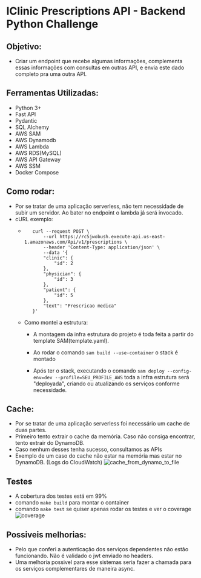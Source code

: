 # IClinic Prescriptions API - Backend Python Challenge

## Objetivo:
  - Criar um endpoint que recebe algumas informações, complementa essas informações com consultas em outras API, e envia este dado completo pra uma outra API.


## Ferramentas Utilizadas:
 - Python 3+
 - Fast API
 - Pydantic
 - SQL Alchemy
 - AWS SAM
 - AWS Dynamodb
 - AWS Lambda
 - AWS RDS(MySQL)
 - AWS API Gateway
 - AWS SSM
 - Docker Compose

## Como rodar:
 - Por se tratar de uma aplicação serverless, não tem necessidade de subir um servidor. Ao bater no endpoint o lambda já será invocado.
 - cURL exemplo:
   - ``` 
        curl --request POST \
            --url https://rc5jwobush.execute-api.us-east-1.amazonaws.com/Api/v1/prescriptions \
            --header 'Content-Type: application/json' \
            --data '{
            "clinic": {
                "id": 2
            },
            "physician": {
                "id": 3
            },
            "patient": {
                "id": 5
            },
            "text": "Prescricao medica"
        }'

    - Como montei a estrutura:
      - A montagem da infra estrutura do projeto é toda feita a partir do template SAM(template.yaml).

      - Ao rodar o comando `sam build --use-container` o stack é montado
      - Após ter o stack, executando o comando `sam deploy --config-env=dev --profile=SEU_PROFILE_AWS` toda a infra estrutura será "deployada", criando ou atualizando os serviços conforme necessidade. 
## Cache:
 - Por se tratar de uma aplicação serverless foi necessário um cache de duas partes.
 - Primeiro tento extrair o cache da memória. Caso não consiga encontrar, tento extrair do DynamoDB. 
 - Caso nenhum desses tenha sucesso, consultamos as APIs
 - Exemplo de um caso do cache não estar na memória mas estar no DynamoDB. (Logs do CloudWatch)
![cache_from_dynamo_to_file](https://user-images.githubusercontent.com/47428195/110357616-3b759a00-801a-11eb-9fc1-47bbad3fe125.png)


## Testes
 - A cobertura dos testes está em 99%
 - comando `make build` para montar o container
 - comando `make test` se quiser apenas rodar os testes e ver o coverage
![coverage](https://user-images.githubusercontent.com/47428195/110357418-049f8400-801a-11eb-868b-b2278223c7b0.png)

## Possiveis melhorias:
- Pelo que conferi a autenticação dos serviços dependentes não estão funcionando. Não é validado o jwt enviado no headers. 
 - Uma melhoria possivel para esse sistemas seria fazer a chamada para os serviços complementares de maneira async.
